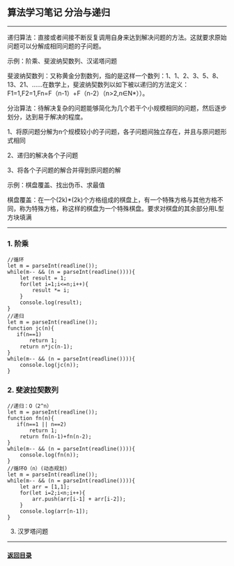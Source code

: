 ## 算法学习笔记 分治与递归

---

递归算法：直接或者间接不断反复调用自身来达到解决问题的方法。这就要求原始问题可以分解成相同问题的子问题。

示例：阶乘、斐波纳契数列、汉诺塔问题

斐波纳契数列：又称黄金分割数列，指的是这样一个数列：1、1、2、3、5、8、13、21、……在数学上，斐波纳契数列以如下被以递归的方法定义：F1=1,F2=1,Fn=F（n-1）+F（n-2）（n>2,n∈N*））。

分治算法：待解决复杂的问题能够简化为几个若干个小规模相同的问题，然后逐步划分，达到易于解决的程度。

1、将原问题分解为n个规模较小的子问题，各子问题间独立存在，并且与原问题形式相同

2、递归的解决各个子问题

3、将各个子问题的解合并得到原问题的解

示例：棋盘覆盖、找出伪币、求最值

棋盘覆盖：在一个(2k)*(2k)个方格组成的棋盘上，有一个特殊方格与其他方格不同，称为特殊方格，称这样的棋盘为一个特殊棋盘。要求对棋盘的其余部分用L型方块填满



---

### 1. 阶乘

```
//循环
let m = parseInt(readline());
while(m-- && (n = parseInt(readline()))){
    let result = 1;
    for(let i=1;i<=n;i++){
        result *= i;
    }
    console.log(result);
}
//递归
let m = parseInt(readline());
function jc(n){
   if(n==1)
       return 1;
    return n*jc(n-1);
}
while(m-- && (n = parseInt(readline()))){
    console.log(jc(n));
}
```

### 2. 斐波拉契数列

```
//递归：O（2^n）
let m = parseInt(readline());
function fn(n){
   if(n==1 || n==2)
       return 1;
    return fn(n-1)+fn(n-2);
}
while(m-- && (n = parseInt(readline()))){
    console.log(fn(n));
}
//循环O（n）(动态规划)
let m = parseInt(readline());
while(m-- && (n = parseInt(readline()))){
	let arr = [1,1];
	for(let i=2;i<n;i++){
		arr.push(arr[i-1] + arr[i-2]);
	}
    console.log(arr[n-1]);
}

```

3. 汉罗塔问题





---

#### [返回目录](./)